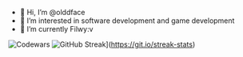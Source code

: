 - 👋 Hi, I’m @olddface
- 👀 I’m interested in software development and game development
- 🌱 I’m currently Filwy:v

![Codewars](https://github.r2v.ch/codewars?user=olddface&name=true&top_languages=true&stroke=%23b362ff&theme=purple_dark)
![GitHub Streak](https://streak-stats.demolab.com/?user=DenverCoder1&theme=dark)](https://git.io/streak-stats)
